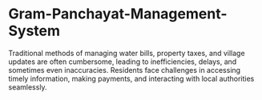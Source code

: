 # Gram-Panchayat-Management-System
Traditional methods of managing water bills, property taxes, and village updates are  often cumbersome, leading to inefficiencies, delays, and sometimes even inaccuracies.  Residents face challenges in accessing timely information, making payments, and  interacting with local authorities seamlessly.
